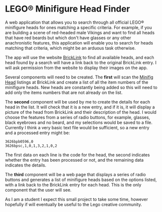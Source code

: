 # LEGO® Minifigure Head Finder
A web application that allows you to search through all official LEGO® minifigure heads for ones matching a specific criteria. For example, if you are building a scene of red-headed male Vikings and want to find all heads that have red beards but which don't have glasses or any other anachronistic features, this application will enable you to search for heads matching that criteria, which might be an arduous task otherwise.

The app will use the website [BrickLink](http://www.bricklink.com/) to find all available heads, and each head found by a search will have a link back to the original BrickLink entry. I will ask permission from the website to display their images on the app.

Several components will need to be created. The **first** will scan the [Minifig Head](http://www.bricklink.com/catalogList.asp?catType=P&catString=238) listings at BrickLink and create a list of all the item numbers of the minifigure heads. New heads are constantly being added so this will need to add only the items numbers that are not already on the list.

The **second** component will be used by me to create the details for each head in the list. It will check that it is a new entry, and if it is, it will display a picture of the head from BrickLink and their description of the head. I would choose the features from a series of radio buttons, for example, glasses, black eyebrows and no beard, and my selections would be saved to a file. Currently I think a very basic text file would be sufficient, so a new entry and a processed entry might be:

```
3626bpb0596,0
3626bpsc,1,0,1,3,2,1,0,2
```

The first data on each line is the code for the head, the second indicates whether the entry has been processed or not, and the remaining data indicates the details.

The **third** component will be a web page that displays a series of radio buttons and generates a list of minifigure heads based on the options listed, with a link back to the BrickLink entry for each head. This is the only component that the user will see.

As I am a student I expect this small project to take some time, however hopefully if will eventually be useful to the Lego creative community.
